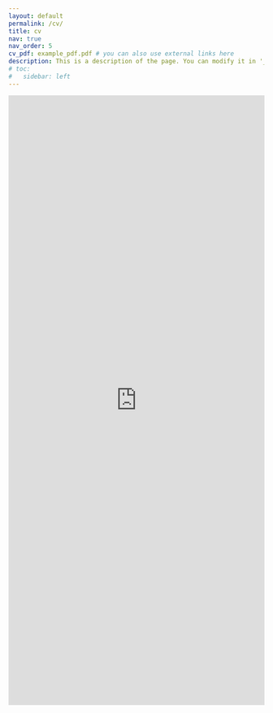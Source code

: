 ```yaml
---
layout: default
permalink: /cv/
title: cv
nav: true
nav_order: 5
cv_pdf: example_pdf.pdf # you can also use external links here
description: This is a description of the page. You can modify it in '_pages/cv.md'. You can also change or remove the top pdf download button.
# toc:
#   sidebar: left
---
```



<iframe src="https://sunshihao0122.github.io/assets/pdf/CV-sunshihao-en.pdf" width="100%" height="1200px" style="border:none;"></iframe>
